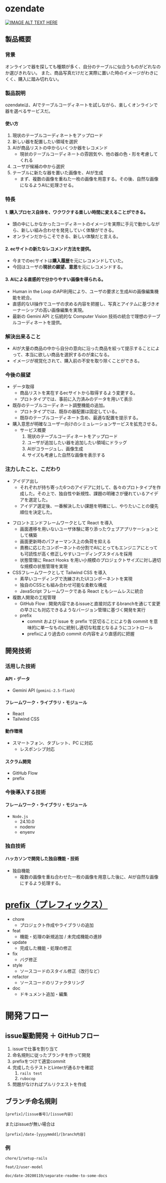 # ozendate

[![IMAGE ALT TEXT HERE](https://jphacks.com/wp-content/uploads/2025/05/JPHACKS2025_ogp.jpg)](https://www.youtube.com/watch?v=lA9EluZugD8)


## 製品概要
### 背景
オンラインで器を探しても種類が多く、自分のテーブルに似合うものがどれなのか選びきれない。
また、商品写真だけだと実際に置いた時のイメージがわきにくく、購入に踏み切れない。

### 製品説明
ozendateは、AIでテーブルコーディネートを試しながら、楽しくオンラインで器を選べるサービスだ。

#### 使い方
1. 現状のテーブルコーディネートをアップロード
2. 新しい器を配置したい領域を選択
3. AIが商品リストの中からいくつか器をレコメンド
    - 現状のテーブルコーディネートの雰囲気や、他の器の色・形を考慮してくれる
4. ユーザが候補の中から選択
5. テーブルに新たな器を置いた画像を、AIが生成
    - まず、複数の画像を重ねた一枚の画像を用意する。その後、自然な画像になるようAIに処理させる。

### 特長
#### 1. 購入プロセス自体を、ワクワクする楽しい時間に変えることができる。
- 頭の中にしかなかったコーディネートのイメージを実際に手元で動かしながら、新しい組み合わせを発見していく体験ができる。
- オンラインだからこそできる、新しい体験だと言える。

#### 2. ecサイトの新たなレコメンド方法を提供。
- 今までのecサイトは**購入履歴**を元にレコメンドしていた。
- 今回はユーザの**現状の願望、意思**を元にレコメンドする。

#### 3. AIによる直感的で分かりやすい画像を得られる。
- Human in the Loop のAPI利用により、ユーザの要求と生成AIの画像編集機能を統合。
- 直感的なUI操作でユーザの求める内容を把握し、写真とアイテムに基づきオーナーシップの高い画像編集を実現。
- 最新の Gemini API と伝統的な Computer Vision 技術の統合で理想のテーブルコーディネートを提供。

### 解決出来ること
- AIが大量の商品の中から自分の意向に沿った商品を絞って提示することによって、本当に欲しい商品を選択するのが楽になる。
- イメージが視覚化されて、購入前の不安を取り除くことができる。

### 今後の展望
- データ取得
    - 商品リストを実在するecサイトから取得するよう変更する。
    - プロトタイプでは、事前に入力済みのデータを用いて表示
- 既存のテーブルコーディネート調整機能の追加。
    - プロトタイプでは、既存の器配置は固定している。
    - 既存のテーブルコーディネート含め、最適な配置を提示する。
- 購入意思が明確なユーザー向けのシミュレーションサービスを拡充させる。
    - サービス概要  
        1. 現状のテーブルコーディネートをアップロード
        2. ユーザが追加したい器を追加したい領域にドラッグ
        3. AIがコラージュし、画像生成
        4. サイズも考慮した自然な画像を表示する

### 注力したこと、こだわり
- アイデア出し
    - それぞれが持ち寄った6つのアイデアに対して、各々のプロトタイプを作成した。その上で、独自性や新規性、課題の明確さが優れているアイデアを選定した。
    - アイデア選定後、一番解決したい課題を明確にし、やりたいことの優先順位を決定した。
* フロントエンドフレームワークとして React を導入
    + 画面遷移を用いないユーザ体験に寄り添ったウェブアプリケーションとして構築
    + 画面更新時のパフォーマンス上の負荷を抑える
    + 責務に応じたコンポーネントの分割でAIにとってもエンジニアにとっても可読性が高く修正しやすいコーディングスタイルを採用
    + 状態管理に React Hooks を用い小規模のプロジェクトサイズに対し適切な規模の状態管理を実現
* CSSフレームワークとして Tailwind CSS を導入
    + 素早いコーディングで洗練されたUIコンポーネントを実現
    + 独自のCSSとも組み合わせ可能な柔軟な構成
    + JavaScript フレームワークである React ともシームレスに統合
*  複数人開発の工程管理
    + GitHub Flow : 開発内容であるissueと直接対応するbranchを通じて変更の早さにも対応できるようなバージョン管理に基づく開発を実行
    + prefix
        - commit および issue を prefix で区切ることにより各 commit を意味的に単一なものに統制し適切な粒度となるようにコントロール
        - prefixにより過去の commit の内容をより直感的に把握

## 開発技術
### 活用した技術
#### API・データ
- Gemini API (`gemini-2.5-flash`)

#### フレームワーク・ライブラリ・モジュール
- React
- Tailwind CSS

#### 動作環境
- スマートフォン、タブレット、PC に対応
  - レスポンシブ対応

#### スクラム開発
* GitHub Flow
* prefix

### 今後導入する技術
#### フレームワーク・ライブラリ・モジュール
- `Node.js`
    * 24.10.0
    * nodenv
    * enyenv


### 独自技術
#### ハッカソンで開発した独自機能・技術
* 独自機能
    * 複数の画像を重ね合わせた一枚の画像を用意した後に、AIが自然な画像にするよう処理する。

   
# [prefix（プレフィックス）](https://qiita.com/numanomanu/items/45dd285b286a1f7280ed)
- chore
    * プロジェクト作成やライブラリの追加
- feat
    * 機能・処理の新規追加 / 未完成機能の進捗
- update
    * 完成した機能・処理の修正
- fix
    * バグ修正
- style
    * ソースコードのスタイル修正（改行など）
- refactor
    * ソースコードのリファクタリング
- doc
    * ドキュメント追加・編集


# 開発フロー
## issue駆動開発 ＋ GitHubフロー
1. issueで仕事を割り当て
2. 命名規則に従ったブランチを作って開発
3. prefixをつけて適宜commit
4. 完成したらテストとLinterが通るかを確認
    1. `rails test`
    2. `rubocop`
5. 問題がなければプルリクエストを作成

## ブランチ命名規則
```
[prefix]/[issue番号]/[issue内容]
```

またはissueが無い場合は
```
[prefix]/date-[yyyymmdd]/[branch内容]
```

### 例
```
chore/1/setup-rails
```

```
feat/2/user-model
```

```
doc/date-20200119/separate-readme-to-some-docs
```

